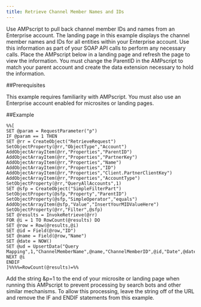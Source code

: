 ```yaml
---
title: Retrieve Channel Member Names and IDs
---
```


Use AMPscript to pull back channel member IDs and names from an Enterprise account. The landing page in this example displays the channel member names and IDs for all entities within your Enterprise account. Use this information as part of your SOAP API calls to perform any necessary calls. Place the AMPscript below in a landing page and refresh the page to view the information. You must change the ParentID in the AMPscript to match your parent account and create the data extension necessary to hold the information.

##Prerequisites

This example requires familiarity with AMPscript. You must also use an Enterprise account enabled for microsites or landing pages.

##Example

```
%%[
SET @param = RequestParameter("p")
IF @param == 1 THEN
SET @rr = CreateObject("RetrieveRequest")
SetObjectProperty(@rr,"ObjectType","Account")
AddObjectArrayItem(@rr,"Properties","ParentID")
AddObjectArrayItem(@rr,"Properties","PartnerKey")
AddObjectArrayItem(@rr,"Properties","Name")
AddObjectArrayItem(@rr,"Properties","ID")
AddObjectArrayItem(@rr,"Properties","Client.PartnerClientKey")
AddObjectArrayItem(@rr,"Properties","AccountType")
SetObjectProperty(@rr,"QueryAllAccounts",1)
SET @sfp = CreateObject("SimpleFilterPart")
SetObjectProperty(@sfp,"Property","ParentID")
SetObjectProperty(@sfp,"SimpleOperator","equals")
AddObjectArrayItem(@sfp,"Value","InsertYourMIDValueHere")
SetObjectProperty(@rr,"Filter",@sfp)
SET @results = InvokeRetrieve(@rr)
FOR @i = 1 TO RowCount(@results) DO
SET @row = Row(@results,@i)
SET @id = Field(@row,"ID")
SET @name = Field(@row,"Name")
SET @date = NOW()
SET @ud = UpsertData("Query Mapping",1,"ChannelMemberName",@name,"ChannelMemberID",@id,"Date",@date)
NEXT @i
ENDIF
]%%%%=RowCount(@results)=%%
```

Add the string &p=1 to the end of your microsite or landing page when running this AMPscript to prevent processing by search bots and other similar mechanisms. To allow this processing, leave the string off of the URL and remove the IF and ENDIF statements from this example.
